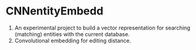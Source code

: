 # CNNentityEmbedd # 

1) An experimental project to build a vector representation for searching (matching) entities with the current database.
2) Convolutional embedding for editing distance.
